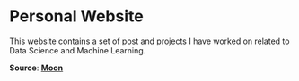 # Personal Website

This website contains a set of post and projects I have worked on related to Data Science and Machine Learning.


**Source**: **[Moon](https://taylantatli.github.io/Moon)**
